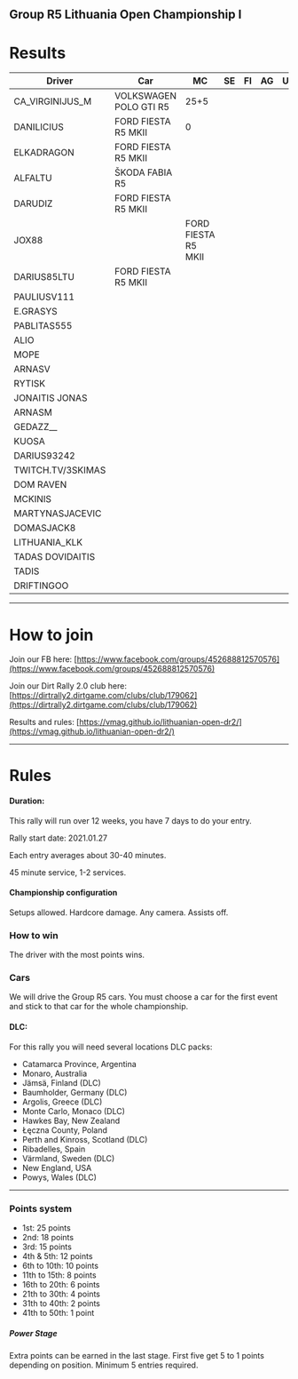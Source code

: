 ## Group R5 Lithuania Open Championship I

# Results

|  Driver | Car	|  MC 	|   SE	|  FI 	|  AG 	|   US	|   DE	|   WL	|   NZ	|   PL	|  GR 	|   SC	|   AU	|  	|  Total 	|
|---	|---  |---	|---	|---	|---	|---	|---	|---	|---	|---	|---	|---	|---	|---	|---	|
|  CA_VIRGINIJUS_M	|VOLKSWAGEN POLO GTI R5 |   25+5	|   	|   	|   	|   	|   	|   	|   	|   	|   	|   	|   	|   	|   30	|
|  DANILICIUS |FORD FIESTA R5 MKII|  0 	|   	|   	|   	|   	|   	|   	|   	|   	|   	|   	|   	|   	|   0	|
|  ELKADRAGON 	|FORD FIESTA R5 MKII 	| |  	|   	|   	|   	|   	|   	|   	|   	|   	|   	|   	|   	|   	|
|  ALFALTU	|ŠKODA FABIA R5  	| |  	|   	|   	|   	|   	|   	|   	|   	|   	|   	|   	|   	|   	|
|  DARUDIZ	|FORD FIESTA R5 MKII 	| |  	|   	|   	|   	|   	|   	|   	|   	|   	|   	|   	|   	|   	|
|  JOX88|   	|FORD FIESTA R5 MKII |  	|   	|   	|   	|   	|   	|   	|   	|   	|   	|   	|   	|   	|
|  DARIUS85LTU	|FORD FIESTA R5 MKII  	| |  	|   	|   	|   	|   	|   	|   	|   	|   	|   	|   	|   	|   	|
|  PAULIUSV111	|   	| |  	|   	|   	|   	|   	|   	|   	|   	|   	|   	|   	|   	|   	|
|  E.GRASYS	|   	| |  	|   	|   	|   	|   	|   	|   	|   	|   	|   	|   	|   	|   	|
|  PABLITAS555	|   	| |  	|   	|   	|   	|   	|   	|   	|   	|   	|   	|   	|   	|   	|
|  ALIO ||	|   	| |  	|   	|   	|   	|   	|   	|   	|   	|   	|   	|   	|   	|   	|
|  MOPE	|   	| |  	|   	|   	|   	|   	|   	|   	|   	|   	|   	|   	|   	|   	|
|  ARNASV	|   	| |  	|   	|   	|   	|   	|   	|   	|   	|   	|   	|   	|   	|   	|
|  RYTISK	|   	| |  	|   	|   	|   	|   	|   	|   	|   	|   	|   	|   	|   	|   	|
|  JONAITIS JONAS	|   	| |  	|   	|   	|   	|   	|   	|   	|   	|   	|   	|   	|   	|   	|
|  ARNASM	|   	| |  	|   	|   	|   	|   	|   	|   	|   	|   	|   	|   	|   	|   	|
|  GEDAZZ__	|   	| |  	|   	|   	|   	|   	|   	|   	|   	|   	|   	|   	|   	|   	|
|  KUOSA	|   	| |  	|   	|   	|   	|   	|   	|   	|   	|   	|   	|   	|   	|   	|
|  DARIUS93242	|   	| |  	|   	|   	|   	|   	|   	|   	|   	|   	|   	|   	|   	|   	|
|  TWITCH.TV/3SKIMAS	|   	| |  	|   	|   	|   	|   	|   	|   	|   	|   	|   	|   	|   	|   	|
|  DOM RAVEN	|   	| |  	|   	|   	|   	|   	|   	|   	|   	|   	|   	|   	|   	|   	|
|  MCKINIS	|   	| |  	|   	|   	|   	|   	|   	|   	|   	|   	|   	|   	|   	|   	|
|  MARTYNASJACEVIC	|   	| |  	|   	|   	|   	|   	|   	|   	|   	|   	|   	|   	|   	|   	|
|  DOMASJACK8	|   	| |  	|   	|   	|   	|   	|   	|   	|   	|   	|   	|   	|   	|   	|
|  LITHUANIA_KLK	|   	| |  	|   	|   	|   	|   	|   	|   	|   	|   	|   	|   	|   	|   	|
|  TADAS DOVIDAITIS	|   	| |  	|   	|   	|   	|   	|   	|   	|   	|   	|   	|   	|   	|   	|
|  TADIS	|   	| |  	|   	|   	|   	|   	|   	|   	|   	|   	|   	|   	|   	|   	|
|  DRIFTINGOO	|   	| |  	|   	|   	|   	|   	|   	|   	|   	|   	|   	|   	|   	|   	|

---
# How to join

Join our FB here: [https://www.facebook.com/groups/452688812570576](https://www.facebook.com/groups/452688812570576)

Join our Dirt Rally 2.0 club here: [https://dirtrally2.dirtgame.com/clubs/club/179062](https://dirtrally2.dirtgame.com/clubs/club/179062)

Results and rules: [https://vmag.github.io/lithuanian-open-dr2/](https://vmag.github.io/lithuanian-open-dr2/)

---
# Rules
#### Duration:

This rally will run over 12 weeks, you have 7 days to do your entry.

Rally start date: 2021.01.27

Each entry averages about 30-40 minutes.

45 minute service, 1-2 services.

#### Championship configuration
Setups allowed. Hardcore damage. Any camera. Assists off.

### How to win
The driver with the most points wins. 

### Cars
We will drive the Group R5 cars.  You must choose a car for the first event and stick to that car for the whole championship.

#### DLC:
For this rally you will need several locations DLC packs:

* Catamarca Province, Argentina
* Monaro, Australia
* Jämsä, Finland (DLC)
* Baumholder, Germany (DLC)
* Argolis, Greece (DLC)
* Monte Carlo, Monaco (DLC)
* Hawkes Bay, New Zealand
* Łęczna County, Poland
* Perth and Kinross, Scotland (DLC)
* Ribadelles, Spain
* Värmland, Sweden (DLC)
* New England, USA
* Powys, Wales (DLC)

--- 
### Points system

* 1st: 25 points
* 2nd: 18 points
* 3rd: 15 points
* 4th & 5th: 12 points
* 6th to 10th: 10 points
* 11th to 15th: 8 points
* 16th to 20th: 6 points
* 21th to 30th: 4 points
* 31th to 40th: 2 points
* 41th to 50th: 1 point

##### Power Stage
Extra points can be earned in the last stage. First five get 5 to 1 points depending on position. Minimum 5 entries required.




